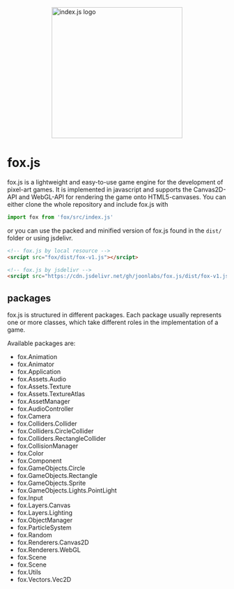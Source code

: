 <img src="https://joonlabs.com/fox/logo.png" alt="index.js logo" style="width: 300px; display: block; margin-left: auto; margin-right: auto;"/>

# fox.js
fox.js is a lightweight and easy-to-use game engine for the development of pixel-art games. It is implemented in javascript and supports the Canvas2D-API and WebGL-API for rendering the game onto HTML5-canvases. 
You can either clone the whole repository and include fox.js with 
````javascript
import fox from 'fox/src/index.js'
````
or you can use the packed and minified version of fox.js found in the `dist/` folder or using jsdelivr.
````html
<!-- fox.js by local resource -->
<srcipt src="fox/dist/fox-v1.js"></srcipt>

<!-- fox.js by jsdelivr -->
<srcipt src="https://cdn.jsdelivr.net/gh/joonlabs/fox.js/dist/fox-v1.js"></srcipt>
````
## packages
fox.js is structured in different packages. Each package usually represents one or more classes, which take different roles in the implementation of a game.

Available packages are:
- fox.Animation
- fox.Animator
- fox.Application
- fox.Assets.Audio
- fox.Assets.Texture
- fox.Assets.TextureAtlas
- fox.AssetManager
- fox.AudioController
- fox.Camera
- fox.Colliders.Collider
- fox.Colliders.CircleCollider
- fox.Colliders.RectangleCollider
- fox.CollisionManager
- fox.Color
- fox.Component
- fox.GameObjects.Circle
- fox.GameObjects.Rectangle
- fox.GameObjects.Sprite
- fox.GameObjects.Lights.PointLight
- fox.Input
- fox.Layers.Canvas
- fox.Layers.Lighting
- fox.ObjectManager
- fox.ParticleSystem
- fox.Random
- fox.Renderers.Canvas2D
- fox.Renderers.WebGL
- fox.Scene
- fox.Scene
- fox.Utils
- fox.Vectors.Vec2D


